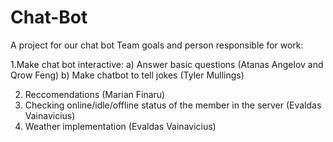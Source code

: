 # Chat-Bot
A project for our chat bot
Team goals and person responsible for work:

1.Make chat bot interactive:
a) Answer basic questions (Atanas Angelov and Qrow Feng)
b) Make chatbot to tell jokes (Tyler Mullings)
  
2. Reccomendations (Marian Finaru)
3. Checking online/idle/offline status of the member in the server (Evaldas Vainavicius)
4. Weather implementation (Evaldas Vainavicius)

